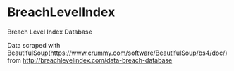 # BreachLevelIndex
Breach Level Index Database

Data scraped with BeautifulSoup(https://www.crummy.com/software/BeautifulSoup/bs4/doc/) from http://breachlevelindex.com/data-breach-database 

